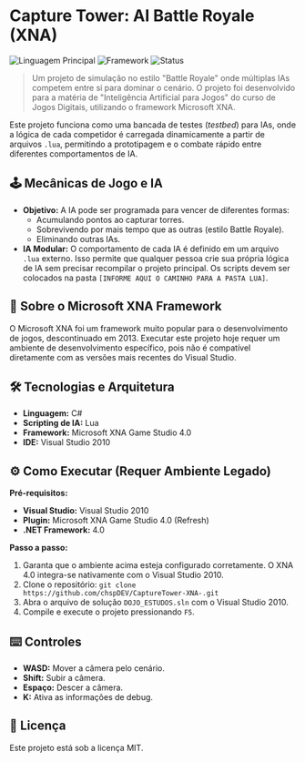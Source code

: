 # Capture Tower: AI Battle Royale (XNA)

![Linguagem Principal](https://img.shields.io/badge/C%23-100%25-blueviolet)
![Framework](https://img.shields.io/badge/Microsoft%20XNA%204.0-legacy-orange)
![Status](https://img.shields.io/badge/status-arquivado-lightgrey)

> Um projeto de simulação no estilo "Battle Royale" onde múltiplas IAs competem entre si para dominar o cenário. O projeto foi desenvolvido para a matéria de "Inteligência Artificial para Jogos" do curso de Jogos Digitais, utilizando o framework Microsoft XNA.

Este projeto funciona como uma bancada de testes (*testbed*) para IAs, onde a lógica de cada competidor é carregada dinamicamente a partir de arquivos `.lua`, permitindo a prototipagem e o combate rápido entre diferentes comportamentos de IA.

## 🕹️ Mecânicas de Jogo e IA

* **Objetivo:** A IA pode ser programada para vencer de diferentes formas:
    * Acumulando pontos ao capturar torres.
    * Sobrevivendo por mais tempo que as outras (estilo Battle Royale).
    * Eliminando outras IAs.
* **IA Modular:** O comportamento de cada IA é definido em um arquivo `.lua` externo. Isso permite que qualquer pessoa crie sua própria lógica de IA sem precisar recompilar o projeto principal. Os scripts devem ser colocados na pasta `[INFORME AQUI O CAMINHO PARA A PASTA LUA]`.

## 📜 Sobre o Microsoft XNA Framework

O Microsoft XNA foi um framework muito popular para o desenvolvimento de jogos, descontinuado em 2013. Executar este projeto hoje requer um ambiente de desenvolvimento específico, pois não é compatível diretamente com as versões mais recentes do Visual Studio.

## 🛠️ Tecnologias e Arquitetura

-   **Linguagem:** C#
-   **Scripting de IA:** Lua
-   **Framework:** Microsoft XNA Game Studio 4.0
-   **IDE:** Visual Studio 2010

## ⚙️ Como Executar (Requer Ambiente Legado)

**Pré-requisitos:**
-   **Visual Studio:** Visual Studio 2010
-   **Plugin:** Microsoft XNA Game Studio 4.0 (Refresh)
-   **.NET Framework:** 4.0

**Passo a passo:**
1.  Garanta que o ambiente acima esteja configurado corretamente. O XNA 4.0 integra-se nativamente com o Visual Studio 2010.
2.  Clone o repositório: `git clone https://github.com/chspDEV/CaptureTower-XNA-.git`
3.  Abra o arquivo de solução `DOJO_ESTUDOS.sln` com o Visual Studio 2010.
4.  Compile e execute o projeto pressionando `F5`.

## ⌨️ Controles

* **WASD:** Mover a câmera pelo cenário.
* **Shift:** Subir a câmera.
* **Espaço:** Descer a câmera.
* **K:** Ativa as informações de debug.

## 📜 Licença

Este projeto está sob a licença MIT.
